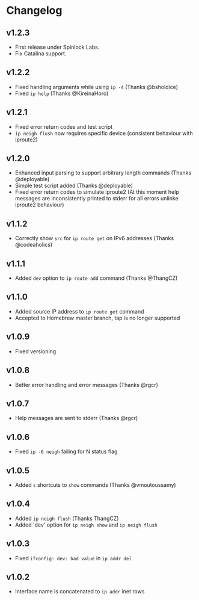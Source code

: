 # Changelog

## v1.2.3

* First release under Spinlock Labs.
* Fix Catalina support.

## v1.2.2

* Fixed handling arguments while using `ip -4` (Thanks @bsholdice)
* Fixed `ip help` (Thanks @KireinaHoro)

## v1.2.1

* Fixed error return codes and test script
* `ip neigh flush` now requires specific device (consistent behaviour with iproute2)

## v1.2.0

* Enhanced input parsing to support arbitrary length commands (Thanks @deployable)
* Simple test script added (Thanks @deployable)
* Fixed error return codes to simulate iproute2 (At this moment help messages are inconsistently printed to stderr for all errors unlinke iproute2 behaviour)

## v1.1.2

* Correctly show `src` for `ip route get` on IPv6 addresses (Thanks @codeaholics)

## v1.1.1

* Added `dev` option to `ip route add` command (Thanks @ThangCZ)

## v1.1.0

* Added source IP address to `ip route get` command
* Accepted to Homebrew master branch, tap is no longer supported

## v1.0.9

* Fixed versioning

## v1.0.8

* Better error handling and error messages (Thanks @rgcr)

## v1.0.7

* Help messages are sent to stderr (Thanks @rgcr)

## v1.0.6

* Fixed `ip -6 neigh` failing for N status flag

## v1.0.5

* Added `s` shortcuts to `show` commands (Thanks @vmoutoussamy)

## v1.0.4

* Added `ip neigh flush` (Thanks ThangCZ)
* Added 'dev' option for `ip neigh show` and `ip neigh flush`

## v1.0.3

* Fixed `ifconfig: dev: bad value` in `ip addr del`

## v1.0.2

* Interface name is concatenated to `ip addr` inet rows
